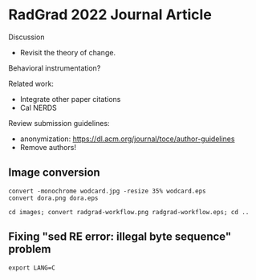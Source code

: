 # RadGrad 2022 Journal Article

Discussion
  * Revisit the theory of change.

Behavioral instrumentation?

Related work:
  * Integrate other paper citations
  * Cal NERDS

Review submission guidelines: 
  * anonymization: https://dl.acm.org/journal/toce/author-guidelines
  * Remove authors!


## Image conversion

```
convert -monochrome wodcard.jpg -resize 35% wodcard.eps
convert dora.png dora.eps

cd images; convert radgrad-workflow.png radgrad-workflow.eps; cd ..   
```

## Fixing "sed RE error: illegal byte sequence" problem

```
export LANG=C
```

